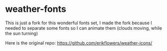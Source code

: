 # weather-fonts

This is just a fork for this wonderful fonts set, I made the fork because I needed to separate some fonts so I can animate them (clouds moving, while the sun turning)


Here is the original repo:
https://github.com/erikflowers/weather-icons/
